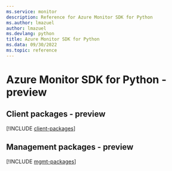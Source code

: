 ```yaml
---
ms.service: monitor
description: Reference for Azure Monitor SDK for Python
ms.author: lmazuel
author: lmazuel
ms.devlang: python
title: Azure Monitor SDK for Python
ms.data: 09/30/2022
ms.topic: reference
---
```

# Azure Monitor SDK for Python - preview

## Client packages - preview
[!INCLUDE [client-packages](monitor-client-index.md)]
## Management packages - preview
[!INCLUDE [mgmt-packages](monitor-mgmt-index.md)]
